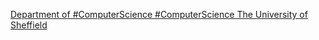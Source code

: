 [Department of #ComputerScience   #ComputerScience   The University of Sheffield](https://qi.tc/qi/116144)